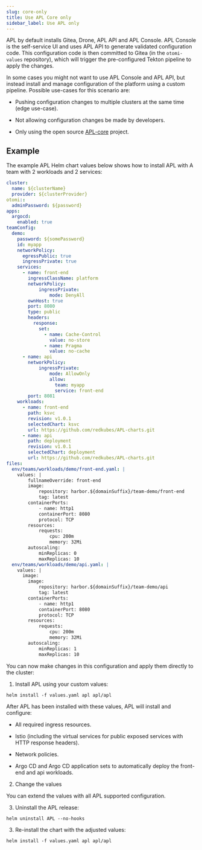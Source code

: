 ```yaml
---
slug: core-only
title: Use APL Core only
sidebar_label: Use APL only
---
```


APL by default installs Gitea, Drone, APL API and APL Console. APL Console is the self-service UI and uses APL API to generate validated configuration code. This configuration code is then committed to Gitea (in the `otomi-values` repository), which will trigger the pre-configured Tekton pipeline to apply the changes.

In some cases you might not want to use APL Console and APL API, but instead install and manage configuration of the platform using a custom pipeline. Possible use-cases for this scenario are:

- Pushing configuration changes to multiple clusters at the same time (edge use-case).

- Not allowing configuration changes be made by developers.

- Only using the open source [APL-core](https://github.com/linode/apl-core) project.

## Example

The example APL Helm chart values below shows how to install APL with A team with 2 workloads and 2 services:

```yaml
cluster:
  name: ${clusterName}
  provider: ${clusterProvider}
otomi::
  adminPassword: ${password}
apps:
  argocd:
    enabled: true
teamConfig:
  demo:
    password: ${somePassword}
    id: myapp
    networkPolicy:
      egressPublic: true
      ingressPrivate: true
    services:
      - name: front-end
        ingressClassName: platform
        networkPolicy:
            ingressPrivate:
                mode: DenyAll
        ownHost: true
        port: 8080
        type: public
        headers:
          response:
            set:
              - name: Cache-Control
                value: no-store
              - name: Pragma
                value: no-cache
      - name: api
        networkPolicy:
            ingressPrivate:
                mode: AllowOnly
                allow:
                  team: myapp
                  service: front-end
        port: 8081
    workloads:
      - name: front-end
        path: ksvc
        revision: v1.0.1
        selectedChart: ksvc
        url: https://github.com/redkubes/APL-charts.git
      - name: api
        path: deployment
        revision: v1.0.1
        selectedChart: deployment
        url: https://github.com/redkubes/APL-charts.git
files:
  env/teams/workloads/demo/front-end.yaml: |
    values: |
        fullnameOverride: front-end
        image:
            repository: harbor.${domainSuffix}/team-demo/front-end
            tag: latest
        containerPorts:
            - name: http1
            containerPort: 8080
            protocol: TCP
        resources:
            requests:
                cpu: 200m
                memory: 32Mi
        autoscaling:
            minReplicas: 0
            maxReplicas: 10    
  env/teams/workloads/demo/api.yaml: |
    values: |
      image:
        image:
            repository: harbor.${domainSuffix}/team-demo/api
            tag: latest
        containerPorts:
            - name: http1
            containerPort: 8080
            protocol: TCP
        resources:
            requests:
                cpu: 200m
                memory: 32Mi
        autoscaling:
            minReplicas: 1
            maxReplicas: 10    
```

You can now make changes in this configuration and apply them directly to the cluster:

1. Install APL using your custom values:

```
helm install -f values.yaml apl apl/apl
```

After APL has been installed with these values, APL will install and configure:

- All required ingress resources.

- Istio (including the virtual services for public exposed services with HTTP response headers).

- Network policies.

- Argo CD and Argo CD application sets to automatically deploy the front-end and api workloads.

2. Change the values

You can extend the values with all APL supported configuration.

3. Uninstall the APL release:

```
helm uninstall APL --no-hooks
```

3. Re-install the chart with the adjusted values:

```
helm install -f values.yaml apl apl/apl
```
